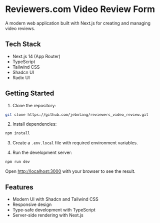 # Reviewers.com Video Review Form

A modern web application built with Next.js for creating and managing video reviews.

## Tech Stack

- Next.js 14 (App Router)
- TypeScript
- Tailwind CSS
- Shadcn UI
- Radix UI

## Getting Started

1. Clone the repository:
```bash
git clone https://github.com/jebnlang/reviewers_video_review.git
```

2. Install dependencies:
```bash
npm install
```

3. Create a `.env.local` file with required environment variables.

4. Run the development server:
```bash
npm run dev
```

Open [http://localhost:3000](http://localhost:3000) with your browser to see the result.

## Features

- Modern UI with Shadcn and Tailwind CSS
- Responsive design
- Type-safe development with TypeScript
- Server-side rendering with Next.js 